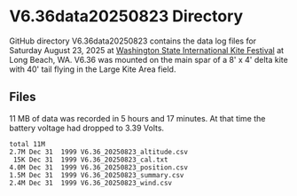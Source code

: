 # V6.36data20250823 Directory

GitHub directory V6.36data20250823 contains the data log files for Saturday August 23, 2025 at 
[Washington State International Kite Festival](https://en.wikipedia.org/wiki/Washington_State_International_Kite_Festival)
at Long Beach, WA. V6.36 was mounted on the main spar of a 8' x 4' delta kite with 40' tail flying in the Large Kite Area field.

## Files

11 MB of data was recorded in 5 hours and 17 minutes. 
At that time the battery voltage had dropped to 3.39 Volts.

```text
total 11M
2.7M Dec 31  1999 V6.36_20250823_altitude.csv
 15K Dec 31  1999 V6.36_20250823_cal.txt
4.0M Dec 31  1999 V6.36_20250823_position.csv
1.5M Dec 31  1999 V6.36_20250823_summary.csv
2.4M Dec 31  1999 V6.36_20250823_wind.csv
```
